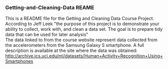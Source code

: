 ### Getting-and-Cleaning-Data REAME
This is a README file for the Getting and Cleaning Data Course Project.
According to Jeff Leek "the purpose of this project is to demonstrate your ability to collect, work with, and clean a data set. The goal is to prepare tidy data that can be used for later analysis"   
The data linked to from the course website represent data collected from the accelerometers from the Samsung Galaxy S smartphone. A full description is available at the site where the data was obtained: http://archive.ics.uci.edu/ml/datasets/Human+Activity+Recognition+Using+Smartphones 
